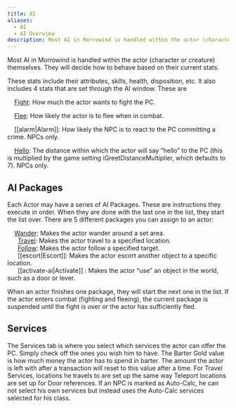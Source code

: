 ```yaml
---
title: AI
aliases:
  - AI
  - AI Overview
description: Most AI in Morrowind is handled within the actor (character or creature) themselves.
---
```

Most AI in Morrowind is handled within the actor (character or creature) themselves. They will decide how to behave based on their current stats.

These stats include their attributes, skills, health, disposition, etc. It also includes 4 stats that are set through the AI window. These are

&nbsp; &nbsp; [Fight](<Fight.md>): How much the actor wants to fight the PC.

&nbsp; &nbsp; [Flee](<Flee.md>): How likely the actor is to flee when in combat.

&nbsp; &nbsp; [[alarm|Alarm]]: How likely the NPC is to react to the PC committing a crime. NPCs only.

&nbsp; &nbsp; [Hello](<Hello.md>): The distance within which the actor will say “hello” to the PC (this is multiplied by the game setting iGreetDistanceMultiplier, which defaults to 7). NPCs only.

## AI Packages

Each Actor may have a series of AI Packages. These are instructions they execute in order. When they are done with the last one in the list, they start the list over. There are 5 different packages you can assign to an actor:
  
&nbsp; &nbsp; [Wander](<Wander.md>): Makes the actor wander around a set area.  
&nbsp; &nbsp; &nbsp; [Travel](<Travel.md>): Makes the actor travel to a specified location.  
&nbsp; &nbsp; &nbsp; [Follow](<Follow.md>): Makes the actor follow a specified target.  
&nbsp; &nbsp; &nbsp; [[escort|Escort]]: Makes the actor escort another object to a specific location.  
&nbsp; &nbsp; &nbsp; [[activate-ai|Activate]] : Makes the actor “use” an object in the world, such as a door or lever.  

When an actor finishes one package, they will start the next one in the list. If the actor enters combat (fighting and fleeing), the current package is suspended until the fight is over or the actor has sufficiently fled.

## Services

The Services tab is where you select which services the actor can offer the PC. Simply check off the ones you wish him to have. The Barter Gold value is how much money the actor has to spend in barter. The amount the actor is left with after a transaction will reset to this value after a time. For Travel Services, locations he travels to are set up the same way Teleport locations are set up for Door references. If an NPC is marked as Auto-Calc, he can not select his own services but instead uses the Auto-Calc services selected for his class.
